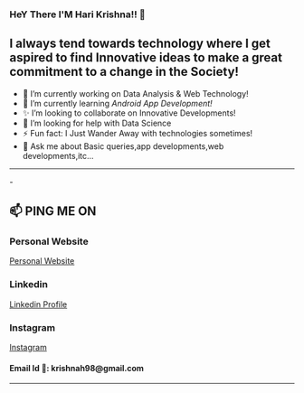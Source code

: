 ### HeY There I'M Hari Krishna!! 👋


<h2>I always tend towards technology where I get aspired to find Innovative ideas to make a great commitment to a change in the Society!</h2>


- 🔭 I’m currently working on Data Analysis & Web Technology!
- 🌱 I’m currently learning  <i>Android App Development!</i>
- ✨ I’m looking to collaborate on Innovative Developments!
- 🤔 I’m looking for help with Data Science
- ⚡ Fun fact: I Just Wander Away with technologies sometimes!
- 💬 Ask me about Basic queries,app developments,web developments,itc...
<hr>
-<h2> 📫 PING ME ON</h2>
  <div>
  <h3>Personal Website</h3> <a href="https://harikrishna99-dominator.github.io/">Personal Website</a>
  <h3>Linkedin</h3> <a href="https://www.linkedin.com/in/hari-krishna-p-b501b51b4/">Linkedin Profile</a>
  <h3>Instagram</h3> <a href="https://www.instagram.com/harry_freak_99/">Instagram</a>
  <h4>Email Id 📧: krishnah98@gmail.com</h4>
</div>
  <hr>
  


